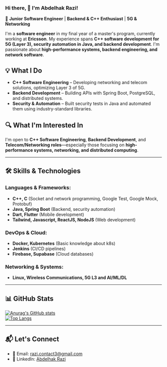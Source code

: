 ### Hi there, 👋 I'm Abdelhak Razi!  

🚀 **Junior Software Engineer** | **Backend & C++ Enthusiast** | **5G & Networking**  

I'm a **software engineer** in my final year of a master's program, currently working at **Ericsson**. My experience spans **C++ software development for 5G (Layer 3), security automation in Java, and backend development**. I'm passionate about **high-performance systems, backend engineering, and network software**.  

## 💡 What I Do  
- **C++ Software Engineering** – Developing networking and telecom solutions, optimizing Layer 3 of 5G.  
- **Backend Development** – Building APIs with Spring Boot, PostgreSQL, and distributed systems.  
- **Security & Automation** – Built security tests in Java and automated them using industry-standard libraries.  

## 🔍 What I'm Interested In  
I'm open to **C++ Software Engineering**, **Backend Development**, and **Telecom/Networking roles**—especially those focusing on **high-performance systems, networking, and distributed computing**.  

---

## 🛠 Skills & Technologies  

### **Languages & Frameworks:**  
- **C++, C** (Socket and network programming, Google Test, Google Mock, Protobuf)  
- **Java, Spring Boot** (Backend, security automation)  
- **Dart, Flutter** (Mobile development)  
- **Tailwind, Javascript, ReactJS, NodeJS** (Web development)  

### **DevOps & Cloud:**  
- **Docker, Kubernetes** (Basic knowledge about k8s)  
- **Jenkins** (CI/CD pipelines)  
- **Firebase, Supabase** (Cloud databases)  

### **Networking & Systems:**  
- **Linux, Wireless Communications, 5G L3 and AI/ML/DL**
---

## 📊 GitHub Stats  

[![Anurag's GitHub stats](https://github-readme-stats.vercel.app/api?username=abdelhakrazi&show_icons=true&theme=tokyonight)](https://github.com/abdelhakrazi/github-readme-stats)  
[![Top Langs](https://github-readme-stats.vercel.app/api/top-langs/?username=AbdelhakRazi&layout=compact&theme=tokyonight)](https://github.com/AbdelhakRazi/github-readme-stats)  

---

## 📬 Let's Connect  

- 📧 Email: [razi.contact3@gmail.com](mailto:razi.contact3@gmail.com)  
- 💼 LinkedIn: [Abdelhak Razi](https://www.linkedin.com/in/abdelhak-razi/)  
